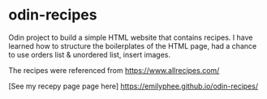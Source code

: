 # odin-recipes

Odin project to build a simple HTML website that contains recipes.
I have learned how to structure the boilerplates of the HTML page,
had a chance to use orders list & unordered list,
insert images.

The recipes were referenced from https://www.allrecipes.com/


[See my recepy page page here] https://emilyphee.github.io/odin-recipes/
